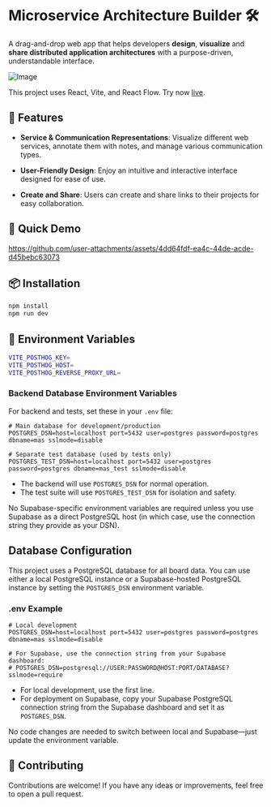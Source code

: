# Microservice Architecture Builder 🛠️

A drag-and-drop web app that helps developers **design**, **visualize** and
**share distributed application architectures** with a purpose-driven,
understandable interface.

![Image](https://github.com/user-attachments/assets/142c7b0a-2db5-46ce-af50-ba330f11a81a)

This project uses React, Vite, and React Flow. Try now
[live](https://microservice-architecture-builder.com).

## 🚀 Features

- **Service & Communication Representations**: Visualize different web services,
  annotate them with notes, and manage various communication types.

- **User-Friendly Design**: Enjoy an intuitive and interactive interface
  designed for ease of use.

- **Create and Share**: Users can create and share links to their projects for
  easy collaboration.

## 🎥 Quick Demo

https://github.com/user-attachments/assets/4dd64fdf-ea4c-44de-acde-d45bebc63073

## 📦 Installation

```bash
npm install
npm run dev
```

## 🔑 Environment Variables

```bash
VITE_POSTHOG_KEY=
VITE_POSTHOG_HOST=
VITE_POSTHOG_REVERSE_PROXY_URL=
```

### Backend Database Environment Variables

For backend and tests, set these in your `.env` file:

```
# Main database for development/production
POSTGRES_DSN=host=localhost port=5432 user=postgres password=postgres dbname=mas sslmode=disable

# Separate test database (used by tests only)
POSTGRES_TEST_DSN=host=localhost port=5432 user=postgres password=postgres dbname=mas_test sslmode=disable
```

- The backend will use `POSTGRES_DSN` for normal operation.
- The test suite will use `POSTGRES_TEST_DSN` for isolation and safety.

No Supabase-specific environment variables are required unless you use Supabase as a direct PostgreSQL host (in which case, use the connection string they provide as your DSN).

## Database Configuration

This project uses a PostgreSQL database for all board data. You can use either a local PostgreSQL instance or a Supabase-hosted PostgreSQL instance by setting the `POSTGRES_DSN` environment variable.

### .env Example

```
# Local development
POSTGRES_DSN=host=localhost port=5432 user=postgres password=postgres dbname=mas sslmode=disable

# For Supabase, use the connection string from your Supabase dashboard:
# POSTGRES_DSN=postgresql://USER:PASSWORD@HOST:PORT/DATABASE?sslmode=require
```

- For local development, use the first line.
- For deployment on Supabase, copy your Supabase PostgreSQL connection string from the Supabase dashboard and set it as `POSTGRES_DSN`.

No code changes are needed to switch between local and Supabase—just update the environment variable.

## 🤝 Contributing

Contributions are welcome! If you have any ideas or improvements, feel free to
open a pull request.

